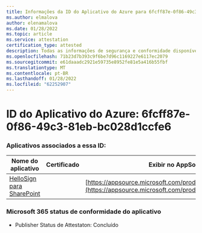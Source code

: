 ```yaml
---
title: Informações da ID do Aplicativo do Azure para 6fcff87e-0f86-49c3-81eb-bc028d1ccfe6
ms.author: elmalova
author: elenamalova
ms.date: 01/28/2022
ms.topic: article
ms.service: attestation
certification_type: attested
description: Todas as informações de segurança e conformidade disponíveis para 6fcff87e-0f86-49c3-81eb-bc028d1ccfe6.
ms.openlocfilehash: 71b23d7b393c9f6be7d96c1169227e6117ec2079
ms.sourcegitcommit: e61daaadc2921e59735e8952fe81e5a416b55fbf
ms.translationtype: MT
ms.contentlocale: pt-BR
ms.lasthandoff: 01/28/2022
ms.locfileid: "62252907"
---
```

# <a name="azure-app-id-6fcff87e-0f86-49c3-81eb-bc028d1ccfe6"></a>ID do Aplicativo do Azure: 6fcff87e-0f86-49c3-81eb-bc028d1ccfe6


### <a name="apps-associated-with-this-id"></a>Aplicativos associados a essa ID:
| **Nome do aplicativo** | **Certificado** | **Exibir no AppSource** |
|--------------|---------------|-----------------------|
| [HelloSign para SharePoint](https://docs.microsoft.com/microsoft-365-app-certification/forward/WA200003245) |  | [https://appsource.microsoft.com/product/office/WA200003245](https://appsource.microsoft.com/product/office/WA200003245) |

### <a name="microsoft-365-app-compliance-status"></a>Microsoft 365 status de conformidade do aplicativo
- Publisher Status de Attestaton: Concluído
